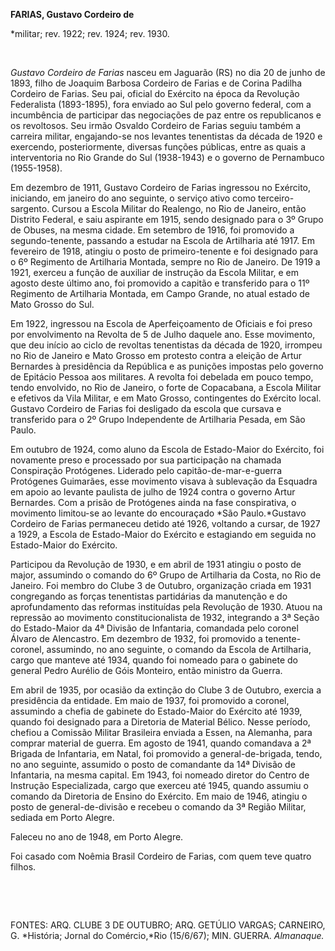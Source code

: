 **FARIAS, Gustavo Cordeiro de**

\*militar; rev. 1922; rev. 1924; rev. 1930.

 

*Gustavo Cordeiro de Farias* nasceu em Jaguarão (RS) no dia 20 de junho
de 1893, filho de Joaquim Barbosa Cordeiro de Farias e de Corina Padilha
Cordeiro de Farias. Seu pai, oficial do Exército na época da Revolução
Federalista (1893-1895), fora enviado ao Sul pelo governo federal, com a
incumbência de participar das negociações de paz entre os republicanos e
os revoltosos. Seu irmão Osvaldo Cordeiro de Farias seguiu também a
carreira militar, engajando-se nos levantes tenentistas da década de
1920 e exercendo, posteriormente, diversas funções públicas, entre as
quais a interventoria no Rio Grande do Sul (1938-1943) e o governo de
Pernambuco (1955-1958).

Em dezembro de 1911, Gustavo Cordeiro de Farias ingressou no Exército,
iniciando, em janeiro do ano seguinte, o serviço ativo como
terceiro-sargento. Cursou a Escola Militar do Realengo, no Rio de
Janeiro, então Distrito Federal, e saiu aspirante em 1915, sendo
designado para o 3º Grupo de Obuses, na mesma cidade. Em setembro de
1916, foi promovido a segundo-tenente, passando a estudar na Escola de
Artilharia até 1917. Em fevereiro de 1918, atingiu o posto de
primeiro-tenente e foi designado para o 6º Regimento de Artilharia
Montada, sempre no Rio de Janeiro. De 1919 a 1921, exerceu a função de
auxiliar de instrução da Escola Militar, e em agosto deste último ano,
foi promovido a capitão e transferido para o 11º Regimento de Artilharia
Montada, em Campo Grande, no atual estado de Mato Grosso do Sul.

Em 1922, ingressou na Escola de Aperfeiçoamento de Oficiais e foi preso
por envolvimento na Revolta de 5 de Julho daquele ano. Esse movimento,
que deu início ao ciclo de revoltas tenentistas da década de 1920,
irrompeu no Rio de Janeiro e Mato Grosso em protesto contra a eleição de
Artur Bernardes à presidência da República e as punições impostas pelo
governo de Epitácio Pessoa aos militares. A revolta foi debelada em
pouco tempo, tendo envolvido, no Rio de Janeiro, o forte de Copacabana,
a Escola Militar e efetivos da Vila Militar, e em Mato Grosso,
contingentes do Exército local. Gustavo Cordeiro de Farias foi desligado
da escola que cursava e transferido para o 2º Grupo Independente de
Artilharia Pesada, em São Paulo.

Em outubro de 1924, como aluno da Escola de Estado-Maior do Exército,
foi novamente preso e processado por sua participação na chamada
Conspiração Protógenes. Liderado pelo capitão-de-mar-e-guerra Protógenes
Guimarães, esse movimento visava à sublevação da Esquadra em apoio ao
levante paulista de julho de 1924 contra o governo Artur Bernardes. Com
a prisão de Protógenes ainda na fase conspirativa, o movimento
limitou-se ao levante do encouraçado *São Paulo.*Gustavo Cordeiro de
Farias permaneceu detido até 1926, voltando a cursar, de 1927 a 1929, a
Escola de Estado-Maior do Exército e estagiando em seguida no
Estado-Maior do Exército.

Participou da Revolução de 1930, e em abril de 1931 atingiu o posto de
major, assumindo o comando do 6º Grupo de Artilharia da Costa, no Rio de
Janeiro. Foi membro do Clube 3 de Outubro, organização criada em 1931
congregando as forças tenentistas partidárias da manutenção e do
aprofundamento das reformas instituídas pela Revolução de 1930. Atuou na
repressão ao movimento constitucionalista de 1932, integrando a 3ª Seção
do Estado-Maior da 4ª Divisão de Infantaria, comandada pelo coronel
Álvaro de Alencastro. Em dezembro de 1932, foi promovido a
tenente-coronel, assumindo, no ano seguinte, o comando da Escola de
Artilharia, cargo que manteve até 1934, quando foi nomeado para o
gabinete do general Pedro Aurélio de Góis Monteiro, então ministro da
Guerra.

Em abril de 1935, por ocasião da extinção do Clube 3 de Outubro, exercia
a presidência da entidade. Em maio de 1937, foi promovido a coronel,
assumindo a chefia de gabinete do Estado-Maior do Exército até 1939,
quando foi designado para a Diretoria de Material Bélico. Nesse período,
chefiou a Comissão Militar Brasileira enviada a Essen, na Alemanha, para
comprar material de guerra. Em agosto de 1941, quando comandava a 2ª
Brigada de Infantaria, em Natal, foi promovido a general-de-brigada,
tendo, no ano seguinte, assumido o posto de comandante da 14ª Divisão de
Infantaria, na mesma capital. Em 1943, foi nomeado diretor do Centro de
Instrução Especializada, cargo que exerceu até 1945, quando assumiu o
comando da Diretoria de Ensino do Exército. Em maio de 1946, atingiu o
posto de general-de-divisão e recebeu o comando da 3ª Região Militar,
sediada em Porto Alegre.

Faleceu no ano de 1948, em Porto Alegre.

Foi casado com Noêmia Brasil Cordeiro de Farias, com quem teve quatro
filhos.

 

 

FONTES: ARQ. CLUBE 3 DE OUTUBRO; ARQ. GETÚLIO VARGAS; CARNEIRO, G.
*História; Jornal do Comércio,*Rio (15/6/67); MIN. GUERRA. *Almanaque.*

 
